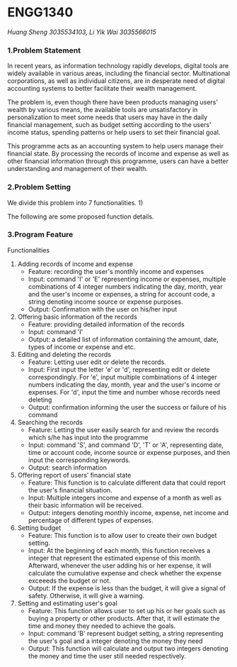 # __ENGG1340__
*Huang Sheng 3035534103, Li Yik Wai 3035566015*

### **1.Problem Statement**
  In recent years, as information technology rapidly develops, digital tools are widely available in various areas, including the financial sector. Multinational corporations, as well as individual citizens, are in desperate need of digital accounting systems to better facilitate their wealth management. 

  The problem is, even though there have been products managing users' wealth by various means, the available tools are unsatisfactory in personalization to meet some needs that users may have in the daily financial management, such as budget setting according to the users' income status, spending patterns or help users to set their financial goal. 

  This programme acts as an accounting system to help users manage their financial state. By processing the records of income and expense as well as other financial information through this programme, users can have a better understanding and management of their wealth. 
  
### **2.Problem Setting**
  We divide this problem into 7 functionalities. 1)
  
  The following are some proposed function details.

### **3.Program Feature**
  Functionalities
  1. Adding records of income and expense
     - Feature: recording the user's monthly income and expenses
     - Input: command 'I' or 'E' representing income or expenses, multiple combinations of 4 integer numbers indicating the day, month, year and the user's income or expenses, a string for account code, a string denoting income source or expense purposes.
     - Output: Confirmation with the user on his/her input
  2. Offering basic information of the records
     - Feature: providing detailed information of the records
     - Input: command 'I'
     - Output: a detailed list of information containing the amount, date, types of income or expense and etc.
  3. Editing and deleting the records 
     - Feature: Letting user edit or delete the records.
     - Input: First input the letter 'e' or 'd', representing edit or delete correspondingly. For 'e', input multiple combinations of 4 integer numbers indicating the day, month, year and the user's income or expenses. For 'd', input the time and number whose records need deleting
     - Output: confirmation informing the user the success or failure of his command
  4. Searching the records
     - Feature: Letting the user easily search for and review the records which s/he has input into the programme
     - Input: command 'S', and command 'D', 'T' or 'A', representing date, time or account code, income source or expense purposes, and then input the corresponding keywords.
     - Output: search information
  5. Offering report of users’ financial state
     - Feature: This function is to calculate different data that could report the user's financial situation.
     - Input: Multiple integers income and expense of a month as well as their basic information will be received.
     - Output: integers denoting monthly income, expense, net income and percentage of different types of expenses.  
  6. Setting budget
     - Feature: This function is to allow user to create their own budget setting.
     - Input: At the beginning of each month, this function receives a integer that represent the estimated expense of this month. Afterward, whenever the user adding his or her expense, it will calculate the cumulative expense and check whether the expense exceeeds the budget or not.
     - Output: If the expense is less than the budget, it will give a signal of safety. Otherwise, it will give a warning. 
  7. Setting and estimating user's goal
     - Feature: This function allows user to set up his or her goals such as buying a property or other products. After that, it will estimate the time and money they needed to achieve the goals.
     - Input: command 'B' represent budget setting, a string representing the user's goal and a integer denoting the money they need
     - Output: This function will calculate and output two integers denoting the money and time the user still needed respectively. 
